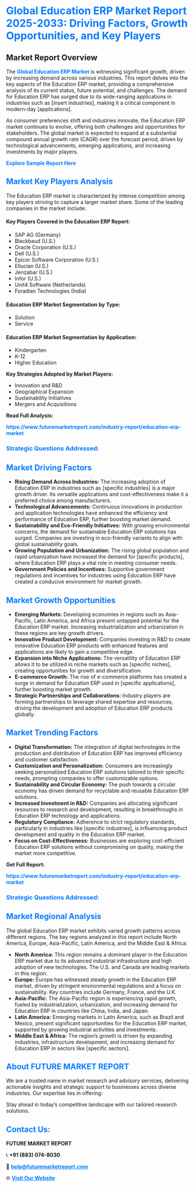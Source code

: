 <h1 style="color: #007BFF;">Global Education ERP Market Report 2025-2033: Driving Factors, Growth Opportunities, and Key Players</h1>

<section id="overview">
<h2>Market Report Overview</h2>
<p>The <a href="https://www.futuremarketreport.com/industry-report/education-erp-market" style="color: #007BFF; text-decoration: none;"><strong>Global Education ERP Market</strong></a> is witnessing significant growth, driven by increasing demand across various industries. This report delves into the key aspects of the Education ERP market, providing a comprehensive analysis of its current status, future potential, and challenges. The demand for Education ERP has surged due to its wide-ranging applications in industries such as [insert industries], making it a critical component in modern-day [applications].</p>
<p>As consumer preferences shift and industries innovate, the Education ERP market continues to evolve, offering both challenges and opportunities for stakeholders. The global market is expected to expand at a substantial compound annual growth rate (CAGR) over the forecast period, driven by technological advancements, emerging applications, and increasing investments by major players.</p>
</section>

<section id="overview">
<p><a href="https://www.futuremarketreport.com/request-sample/reportId=107988" style="color: #007BFF; text-decoration: none;"><strong>Explore Sample Report Here</strong></a></p>
</section>

<section id="key-players">
<h2 style="color: #007BFF;">Market Key Players Analysis</h2>
<p>The Education ERP market is characterized by intense competition among key players striving to capture a larger market share. Some of the leading companies in the market include:</p>
<h4>Key Players Covered in the Education ERP Report:</h4>
<ul><li>SAP AG (Germany)</li><li>Blackbaud (U.S.)</li><li>Oracle Corporation (U.S.)</li><li>Dell (U.S.)</li><li>Epicor Software Corporation (U.S.)</li><li>Ellucian (U.S.)</li><li>Jenzabar (U.S.)</li><li>Infor (U.S.)</li><li>Unit4 Software (Netherlands)</li><li>Foradian Technologies (India)</li></ul>
<h4>Education ERP Market Segmentation by Type:</h4>
<ul><li>Solution</li><li>Service</li></ul>

<h4>Education ERP Market Segmentation by Application:</h4>
<ul><li>Kindergarten</li><li>K-12</li><li>Higher Education</li></ul>
<p><strong>Key Strategies Adopted by Market Players:</strong></p>
<ul>
<li>Innovation and R&D</li>
<li>Geographical Expansion</li>
<li>Sustainability Initiatives</li>
<li>Mergers and Acquisitions</li>
</ul>
</section>

<section>
<p><strong>Read Full Analysis: </strong></p><a href="https://www.futuremarketreport.com/industry-report/education-erp-market" style="color: #007BFF; text-decoration: none;"><strong>https://www.futuremarketreport.com/industry-report/education-erp-market</strong></a>
<h3 style="color: #007BFF;">Strategic Questions Addressed:</h3>
</section>

<section id="driving-factors">
<h2 style="color: #007BFF;">Market Driving Factors</h2>
<ul>
<li><strong>Rising Demand Across Industries:</strong> The increasing adoption of Education ERP in industries such as [specific industries] is a major growth driver. Its versatile applications and cost-effectiveness make it a preferred choice among manufacturers.</li>
<li><strong>Technological Advancements:</strong> Continuous innovations in production and application technologies have enhanced the efficiency and performance of Education ERP, further boosting market demand.</li>
<li><strong>Sustainability and Eco-Friendly Initiatives:</strong> With growing environmental concerns, the demand for sustainable Education ERP solutions has surged. Companies are investing in eco-friendly variants to align with global sustainability goals.</li>
<li><strong>Growing Population and Urbanization:</strong> The rising global population and rapid urbanization have increased the demand for [specific products], where Education ERP plays a vital role in meeting consumer needs.</li>
<li><strong>Government Policies and Incentives:</strong> Supportive government regulations and incentives for industries using Education ERP have created a conducive environment for market growth.</li>
</ul>
</section>

<section id="growth-opportunities">
<h2 style="color: #007BFF;">Market Growth Opportunities</h2>
<ul>
<li><strong>Emerging Markets:</strong> Developing economies in regions such as Asia-Pacific, Latin America, and Africa present untapped potential for the Education ERP market. Increasing industrialization and urbanization in these regions are key growth drivers.</li>
<li><strong>Innovative Product Development:</strong> Companies investing in R&D to create innovative Education ERP products with enhanced features and applications are likely to gain a competitive edge.</li>
<li><strong>Expansion into Niche Applications:</strong> The versatility of Education ERP allows it to be utilized in niche markets such as [specific niches], creating opportunities for growth and diversification.</li>
<li><strong>E-commerce Growth:</strong> The rise of e-commerce platforms has created a surge in demand for Education ERP used in [specific applications], further boosting market growth.</li>
<li><strong>Strategic Partnerships and Collaborations:</strong> Industry players are forming partnerships to leverage shared expertise and resources, driving the development and adoption of Education ERP products globally.</li>
</ul>
</section>

<section id="trending-factors">
<h2 style="color: #007BFF;">Market Trending Factors</h2>
<ul>
<li><strong>Digital Transformation:</strong> The integration of digital technologies in the production and distribution of Education ERP has improved efficiency and customer satisfaction.</li>
<li><strong>Customization and Personalization:</strong> Consumers are increasingly seeking personalized Education ERP solutions tailored to their specific needs, prompting companies to offer customizable options.</li>
<li><strong>Sustainability and Circular Economy:</strong> The push towards a circular economy has driven demand for recyclable and reusable Education ERP solutions.</li>
<li><strong>Increased Investment in R&D:</strong> Companies are allocating significant resources to research and development, resulting in breakthroughs in Education ERP technology and applications.</li>
<li><strong>Regulatory Compliance:</strong> Adherence to strict regulatory standards, particularly in industries like [specific industries], is influencing product development and quality in the Education ERP market.</li>
<li><strong>Focus on Cost-Effectiveness:</strong> Businesses are exploring cost-efficient Education ERP solutions without compromising on quality, making the market more competitive.</li>
</ul>
</section>

<section>
<p><strong>Get Full Report: </strong></p><a href="https://www.futuremarketreport.com/industry-report/education-erp-market" style="color: #007BFF; text-decoration: none;"><strong>https://www.futuremarketreport.com/industry-report/education-erp-market</strong></a>
<h3 style="color: #007BFF;">Strategic Questions Addressed:</h3>
</section>


<section id="regional-analysis">
<h2 style="color: #007BFF;">Market Regional Analysis</h2>
<p>The global Education ERP market exhibits varied growth patterns across different regions. The key regions analyzed in this report include North America, Europe, Asia-Pacific, Latin America, and the Middle East & Africa:</p>
<ul>
<li><strong>North America:</strong> This region remains a dominant player in the Education ERP market due to its advanced industrial infrastructure and high adoption of new technologies. The U.S. and Canada are leading markets in this region.</li>
<li><strong>Europe:</strong> Europe has witnessed steady growth in the Education ERP market, driven by stringent environmental regulations and a focus on sustainability. Key countries include Germany, France, and the U.K.</li>
<li><strong>Asia-Pacific:</strong> The Asia-Pacific region is experiencing rapid growth, fueled by industrialization, urbanization, and increasing demand for Education ERP in countries like China, India, and Japan.</li>
<li><strong>Latin America:</strong> Emerging markets in Latin America, such as Brazil and Mexico, present significant opportunities for the Education ERP market, supported by growing industrial activities and investments.</li>
<li><strong>Middle East & Africa:</strong> The region’s growth is driven by expanding industries, infrastructure development, and increasing demand for Education ERP in sectors like [specific sectors].</li>
</ul>
</section>

<footer>
<h2 style="color: #007BFF;">About FUTURE MARKET REPORT</h2>
<p>We are a trusted name in market research and advisory services, delivering actionable insights and strategic support to businesses across diverse industries. Our expertise lies in offering:</p>

<p>Stay ahead in today’s competitive landscape with our tailored research solutions.</p>

<h2 style="color: #007BFF;">Contact Us:</h2>
<p><strong>FUTURE MARKET REPORT</strong></p>
<p>📞 <strong>+91 (883) 074-8030</strong></p>
<p>📧 <strong><a href="mailto:help@futuremarketreport.com" style="color: #007BFF;">help@futuremarketreport.com</a></strong></p>
<p>🌐 <strong><a href="https://www.futuremarketreport.com/" style="color: #007BFF;">Visit Our Website</a></strong></p>
</footer>